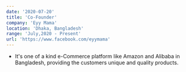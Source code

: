 ```yaml
---
date: '2020-07-20'
title: 'Co-Founder'
company: 'Eyy Mama'
location: 'Dhaka, Bangladesh'
range: 'July,2020 - Present'
url: 'https://www.facebook.com/eyymama'
---
```


- It's one of a kind e-Commerce platform like Amazon and Alibaba in Bangladesh, providing the customers unique and quality products.

